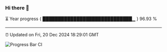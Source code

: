 ### Hi there 👋

⏳ Year progress { █████████████████████████████▁ } 96.93 %

---

⏰ Updated on Fri, 20 Dec 2024 18:29:01 GMT

![Progress Bar CI](https://github.com/ZhaoGui/ZhaoGui/workflows/Progress%20Bar%20CI/badge.svg)
